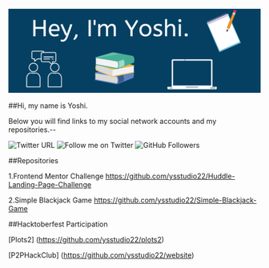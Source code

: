 ![Yoshi's GitHub Banner](./assets/Banner.png)

##Hi, my name is Yoshi.  

Below you will find links to my social network accounts and my repositories.--

![Twitter URL](https://img.shields.io/twitter/url?label=Yoshi&style=social&url=https%3A%2F%2Ftwitter.com%2FYoshiCode03)
![Follow me on Twitter](https://img.shields.io/twitter/follow/yoshicode03?style=social)
![GitHub Followers](https://img.shields.io/github/followers/ysstudio22?style=social)

##Repositories

1.Frontend Mentor Challenge <https://github.com/ysstudio22/Huddle-Landing-Page-Challenge>

2.Simple Blackjack Game <https://github.com/ysstudio22/Simple-Blackjack-Game>

##Hacktoberfest Participation

[Plots2] (https://github.com/ysstudio22/plots2)

[P2PHackClub] (https://github.com/ysstudio22/website)